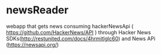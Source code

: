 # newsReader
webapp that gets news consuming hackerNewsApi ( https://github.com/HackerNews/API ) through Hacker News SDKs(http://restunited.com/docs/4hrmitlglc60) and News APi (https://newsapi.org/)
